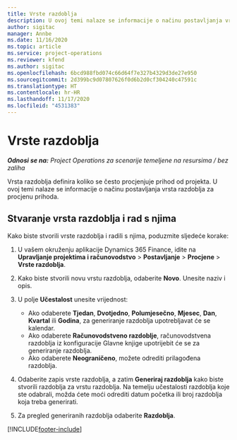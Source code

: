 ```yaml
---
title: Vrste razdoblja
description: U ovoj temi nalaze se informacije o načinu postavljanja vrsta razdoblja za procjenu prihoda.
author: sigitac
manager: Annbe
ms.date: 11/16/2020
ms.topic: article
ms.service: project-operations
ms.reviewer: kfend
ms.author: sigitac
ms.openlocfilehash: 6bcd988fbd074c66d64f7e327b4329d3de27e950
ms.sourcegitcommit: 2d399bc9d07807626f0d6b2d0cf304240c47591c
ms.translationtype: HT
ms.contentlocale: hr-HR
ms.lasthandoff: 11/17/2020
ms.locfileid: "4531383"
---
```

# <a name="period-types"></a>Vrste razdoblja

_**Odnosi se na:** Project Operations za scenarije temeljene na resursima / bez zaliha_

Vrsta razdoblja definira koliko se često procjenjuje prihod od projekta. U ovoj temi nalaze se informacije o načinu postavljanja vrsta razdoblja za procjenu prihoda. 

## <a name="create-and-work-with-period-types"></a>Stvaranje vrsta razdoblja i rad s njima
Kako biste stvorili vrste razdoblja i radili s njima, poduzmite sljedeće korake:

1. U vašem okruženju aplikacije Dynamics 365 Finance, idite na **Upravljanje projektima i računovodstvo** > **Postavljanje** > **Procjene** > **Vrste razdoblja**.
2. Kako biste stvorili novu vrstu razdoblja, odaberite **Novo**. Unesite naziv i opis.
3. U polje **Učestalost** unesite vrijednost:

    - Ako odaberete **Tjedan**, **Dvotjedno**, **Polumjesečno**, **Mjesec**, **Dan**, **Kvartal** ili **Godina**, za generiranje razdoblja upotrebljavat će se kalendar. 
    - Ako odaberete **Računovodstveno razdoblje**, računovodstvena razdoblja iz konfiguracije Glavne knjige upotrijebit će se za generiranje razdoblja.
    - Ako odaberete **Neograničeno**, možete odrediti prilagođena razdoblja.
4. Odaberite zapis vrste razdoblja, a zatim **Generiraj razdoblja** kako biste stvorili razdoblja za vrstu razdoblja. Na temelju učestalosti razdoblja koje ste odabrali, možda ćete moći odrediti datum početka ili broj razdoblja koja treba generirati.
5. Za pregled generiranih razdoblja odaberite **Razdoblja**.



[!INCLUDE[footer-include](../includes/footer-banner.md)]